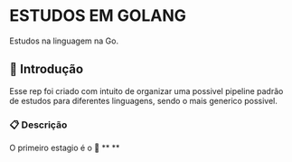 # ESTUDOS EM GOLANG

Estudos na linguagem na Go.

## 🚀 Introdução
Esse rep foi criado com intuito de organizar uma possivel pipeline padrão de estudos para diferentes linguagens, sendo o mais generico possivel.  

### 📋 Descrição

O primeiro estagio é o :file_folder: ** **
